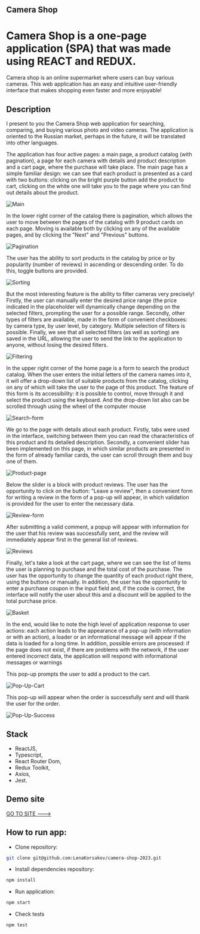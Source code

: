 ## Camera Shop
# Camera Shop is a one-page application (SPA) that was made using REACT and REDUX.
Camera shop is an online supermarket where users can buy various cameras.
This web application has an easy and intuitive user-friendly interface that makes shopping even faster and more enjoyable!
## Description
I present to you the Camera Shop web application for searching, comparing, and buying various photo and video cameras.
The application is oriented to the Russian market, perhaps in the future, it will be translated into other languages.

The application has four active pages: a main page, a product catalog (with pagination), a page for each camera with details and product description and a cart page, where the purchase will take place. 
The main page has a simple familiar design: we can see that each product is presented as a card with two buttons: clicking on the bright purple button add the product to cart, clicking on the white one will take you to the page where you can find out details about the product.

![Main](https://github.com/LenaKorsakov/camera-shop-2023/blob/main/project/screenshots/main.png)

In the lower right corner of the catalog there is pagination, which allows the user to move between the pages of the catalog with 9 product cards on each page. Moving is available both by clicking on any of the available pages, and by clicking the "Next" and "Previous" buttons.

![Pagination](https://github.com/LenaKorsakov/camera-shop-2023/blob/main/project/screenshots/pagination.png)

The user has the ability to sort products in the catalog by price or by popularity (number of reviews) in ascending or descending order.
To do this, toggle buttons are provided.

![Sorting](https://github.com/LenaKorsakov/camera-shop-2023/blob/main/project/screenshots/sorting.png)

But the most interesting feature is the ability to filter cameras very precisely!
Firstly, the user can manually enter the desired price range (the price indicated in the placeholder will dynamically change depending on the selected filters, prompting the user for a possible range.
Secondly, other types of filters are available, made in the form of convenient checkboxes: by camera type, by user level, by category. Multiple selection of filters is possible.
Finally, we see that all selected filters (as well as sorting) are saved in the URL, allowing the user to send the link to the application to anyone, without losing the desired filters.

![Filtering](https://github.com/LenaKorsakov/camera-shop-2023/blob/main/project/screenshots/filter.png)

In the upper right corner of the home page is a form to search the product catalog. When the user enters the initial letters of the camera names into it, it will offer a drop-down list of suitable products from the catalog, clicking on any of which will take the user to the page of this product.
The feature of this form is its accessibility: it is possible to control, move through it and select the product using the keyboard.
And the drop-down list also can be scrolled through using the wheel of the computer mouse

![Search-form](https://github.com/LenaKorsakov/camera-shop-2023/blob/main/project/screenshots/search-form.png)

We go to the page with details about each product.
Firstly, tabs were used in the interface, switching between them you can read the characteristics of this product and its detailed description.
Secondly, a convenient slider has been implemented on this page, in which similar products are presented in the form of already familiar cards, the user can scroll through them and buy one of them.

![Product-page](https://github.com/LenaKorsakov/camera-shop-2023/blob/main/project/screenshots/tab-slider.png)

Below the slider is a block with product reviews. The user has the opportunity to click on the button: "Leave a review", then a convenient form for writing a review in the form of a pop-up will appear, in which validation is provided for the user to enter the necessary data.

![Review-form](https://github.com/LenaKorsakov/camera-shop-2023/blob/main/project/screenshots/review-form.png)

After submitting a valid comment, a popup will appear with information for the user that his review was successfully sent, and the review will immediately appear first in the general list of reviews.

![Reviews](https://github.com/LenaKorsakov/camera-shop-2023/blob/main/project/screenshots/reviews.png)

Finally, let's take a look at the cart page, where we can see the list of items the user is planning to purchase and the total cost of the purchase. The user has the opportunity to change the quantity of each product right there, using the buttons or manually.
In addition, the user has the opportunity to enter a purchase coupon in the input field and, if the code is correct, the interface will notify the user about this and a discount will be applied to the total purchase price.

![Basket](https://github.com/LenaKorsakov/camera-shop-2023/blob/main/project/screenshots/basket-page.png)


In the end, would like to note the high level of application response to user actions: each action leads to the appearance of a pop-up (with information or with an action), 
a loader or an informational message will appear if the data is loaded for a long time.
In addition, possible errors are processed: if the page does not exist, if there are problems with the network, if the user entered incorrect data, the application will respond with informational messages or warnings

This pop-up prompts the user to add a product to the cart.

![Pop-Up-Cart](https://github.com/LenaKorsakov/camera-shop-2023/blob/main/project/screenshots/buy-popup.png)

This pop-up will appear when the order is successfully sent and will thank the user for the order.

![Pop-Up-Success](https://github.com/LenaKorsakov/camera-shop-2023/blob/main/project/screenshots/success-popup.png)

## Stack
- ReactJS,
- Typescript,
- React Router Dom,
- Redux Toolkit,
- Axios,
- Jest.

## Demo site
 <a href='https://camera-shop-korsakova.vercel.app'> GO TO SITE ---> </a>

## How to run app:

- Clone repository:
```bash
git clone git@github.com:LenaKorsakov/camera-shop-2023.git
```

- Install dependencies repository:

```bash
npm install
```

- Run application:

```bash
npm start
```

- Check tests
```bash
npm test
```

